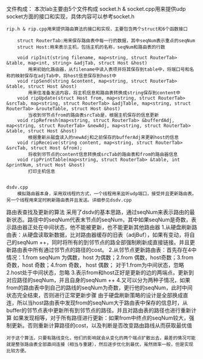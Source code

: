 

文件构成：
	本次lab主要由5个文件构成
	socket.h & socket.cpp用来提供udp socket方面的接口和实现，具体内容可以参考socket.h
	
	rip.h & rip.cpp用来提供路由算法的接口和实现，主要包含两个struct和6个函数接口
	
		struct RouterTab:用来保存路由表中每一行的数据，其中seqNum表示重点的seqNum
		struct Host:用来表示主机，包括主机的名称，seqNum和路由表的行数
		
		void ripInit(string filename, map<string, struct RouterTab> &table, map<int, string> &adjTab, struct Host &host)
			用来初始化路由器，从filename中读入表项并将其保存到table中，将端口号和名称的映射保存在adjTab中，将host信息保存到host中
		void ripSend(string &content, map<string, struct RouterTab> &table, struct Host &host)
			用来住准备发送内容，将主机信息和路由表转换成string保存到content中
		void ripUpdate(struct Host from, map<string, struct RouterTab> &srcTab, map<string, struct RouterTab> &adjTable, map<string, struct RouterTab> &routeTable, struct Host &host)
			当收到邻节点from的路由表srcTab是，根据主机保存的信息更新
		void ripRefresh(map<string, struct RouterTab> &bufferdAdj, map<string, struct RouterTab> &newAdj, map<string, struct RouterTab> &table, struct Host &host)
			根据重新从磁盘读入的newAdj和之前保存的bufferAdj来更新host的信息
		void ripReceive(string content, map<string, struct RouterTab> &srcTab, struct Host &from);
			将收到邻节点的content信息转换成srcTab的路由表和from的路由器信息
		void ripPrintTable(map<string, struct RouterTab> &table, int &printNum, struct Host &host)
			打印主机信息
			
	
	dsdv.cpp
		模拟路由器本身，采用双线程的方式，一个线程用来监听udp端口，接受并且更新路由表。另一个线程用来定时刷新路由表并且发送。详细参见dsdv.cpp
			
路由表查找及更新的算法
	采用了dsdv的基本思路，通过seqNum来表示路由的最新状态。路径中的seqNum代表末节点的seqNum，其中如果seqNum是奇数，表示路由器正处在中间状态，他不能被更新，也不能更新其他路由器
	1.从硬盘刷新路由表：从硬盘读取新数据，比对路由器缓存的旧表（adjBuf），如果有变动，将自己的seqNum ++，同时将所有的到邻节点的路全部强制刷新成直接链接。并且更新路由表中所有通过邻节点的路径的cost。
	2.从邻节点更新路由表：首先存在4中情况：1.from seqNum 为偶数，host 为偶数；2.from 偶数，host奇数；3.from 奇数，host 奇数；4.from 奇数， host 偶数；
		对于1.from为中间状态，忽略
		2.host处于中间状态，忽略
		3.表示from和host正好是更新的边的两端点，更新到对应路径的seqNum，并且自身的seqNum ++
		4.又可以分为两种子情况，如果from的路由表中到自己的路线的seqNum为奇数，更行他的seqNum，此时中间状态完全结束，否则进行正常更新步骤
		由于硬盘刷新策略的设计是全部换成直连，所以当host路由表中发现from的seqNum大于路由表中保存的信息时，从buffer的邻节点表中更新所有到邻节点的路径。并且对路由表的路径也进行重新计算
		如果发现相等，对于所有路径进行更新：如果from中终点的seqNum较大，强制更新。否则重新计算路径的cost，以及判断是否改变路由路线从而获取最优值
		
	对于这个算法，只要有路线变化，他们的影响就会从变化的两个端点扩散出去，最差的情况可能就是整张路由表全部直间连接（相当与重建），然后逐步优化到最优，虽然效率一般，但是实现比较方便。
	
			
	

